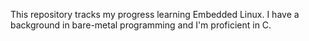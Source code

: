 This repository tracks my progress learning Embedded Linux. I have a background in bare-metal programming and I'm proficient in C.

